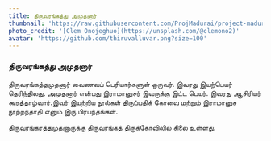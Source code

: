 ```yaml
---
title: திருவரங்கத்து அமுதனார்
thumbnail: 'https://raw.githubusercontent.com/ProjMadurai/project-madurai-website/main/site/static/images/Man_icon.svg'
photo_credit: '[Clem Onojeghuo](https://unsplash.com/@clemono2)'
avatar: 'https://github.com/thiruvalluvar.png?size=100'
---
```



### திருவரங்கத்து அமுதனார்

திருவரங்கத்தமுதனார் வைணவப் பெரியார்களுள் ஒருவர். இவரது இயற்பெயர் தெரிந்திலது. அமுதனார் என்பது இராமானுசர் இவருக்கு இட்ட பெயர். இவரது ஆசிரியர் கூரத்தாழ்வார்.இவர் இயற்றிய நூல்கள் திருப்பதிக் கோவை மற்றும் இராமானுச நூற்றந்தாதி எனும் இரு பிரபந்தங்கள்.

திருவரங்கரத்தமுதனாருக்கு திருவரங்கத் திருக்கோவிலில் சிலை உள்ளது.
